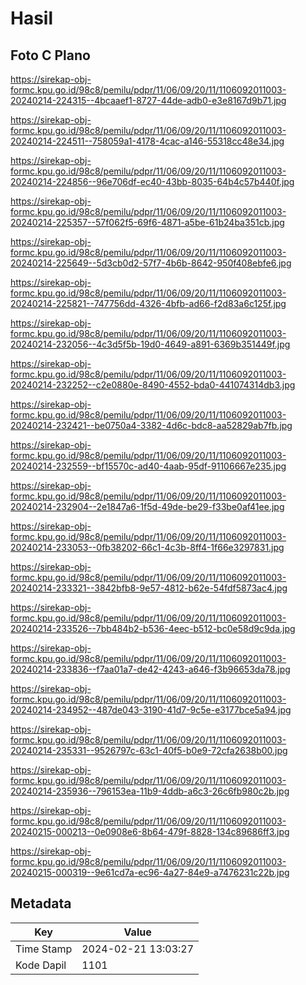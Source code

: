 # Hasil

## Foto C Plano

https://sirekap-obj-formc.kpu.go.id/98c8/pemilu/pdpr/11/06/09/20/11/1106092011003-20240214-224315--4bcaaef1-8727-44de-adb0-e3e8167d9b71.jpg

https://sirekap-obj-formc.kpu.go.id/98c8/pemilu/pdpr/11/06/09/20/11/1106092011003-20240214-224511--758059a1-4178-4cac-a146-55318cc48e34.jpg

https://sirekap-obj-formc.kpu.go.id/98c8/pemilu/pdpr/11/06/09/20/11/1106092011003-20240214-224856--96e706df-ec40-43bb-8035-64b4c57b440f.jpg

https://sirekap-obj-formc.kpu.go.id/98c8/pemilu/pdpr/11/06/09/20/11/1106092011003-20240214-225357--57f062f5-69f6-4871-a5be-61b24ba351cb.jpg

https://sirekap-obj-formc.kpu.go.id/98c8/pemilu/pdpr/11/06/09/20/11/1106092011003-20240214-225649--5d3cb0d2-57f7-4b6b-8642-950f408ebfe6.jpg

https://sirekap-obj-formc.kpu.go.id/98c8/pemilu/pdpr/11/06/09/20/11/1106092011003-20240214-225821--747756dd-4326-4bfb-ad66-f2d83a6c125f.jpg

https://sirekap-obj-formc.kpu.go.id/98c8/pemilu/pdpr/11/06/09/20/11/1106092011003-20240214-232056--4c3d5f5b-19d0-4649-a891-6369b351449f.jpg

https://sirekap-obj-formc.kpu.go.id/98c8/pemilu/pdpr/11/06/09/20/11/1106092011003-20240214-232252--c2e0880e-8490-4552-bda0-441074314db3.jpg

https://sirekap-obj-formc.kpu.go.id/98c8/pemilu/pdpr/11/06/09/20/11/1106092011003-20240214-232421--be0750a4-3382-4d6c-bdc8-aa52829ab7fb.jpg

https://sirekap-obj-formc.kpu.go.id/98c8/pemilu/pdpr/11/06/09/20/11/1106092011003-20240214-232559--bf15570c-ad40-4aab-95df-91106667e235.jpg

https://sirekap-obj-formc.kpu.go.id/98c8/pemilu/pdpr/11/06/09/20/11/1106092011003-20240214-232904--2e1847a6-1f5d-49de-be29-f33be0af41ee.jpg

https://sirekap-obj-formc.kpu.go.id/98c8/pemilu/pdpr/11/06/09/20/11/1106092011003-20240214-233053--0fb38202-66c1-4c3b-8ff4-1f66e3297831.jpg

https://sirekap-obj-formc.kpu.go.id/98c8/pemilu/pdpr/11/06/09/20/11/1106092011003-20240214-233321--3842bfb8-9e57-4812-b62e-54fdf5873ac4.jpg

https://sirekap-obj-formc.kpu.go.id/98c8/pemilu/pdpr/11/06/09/20/11/1106092011003-20240214-233526--7bb484b2-b536-4eec-b512-bc0e58d9c9da.jpg

https://sirekap-obj-formc.kpu.go.id/98c8/pemilu/pdpr/11/06/09/20/11/1106092011003-20240214-233836--f7aa01a7-de42-4243-a646-f3b96653da78.jpg

https://sirekap-obj-formc.kpu.go.id/98c8/pemilu/pdpr/11/06/09/20/11/1106092011003-20240214-234952--487de043-3190-41d7-9c5e-e3177bce5a94.jpg

https://sirekap-obj-formc.kpu.go.id/98c8/pemilu/pdpr/11/06/09/20/11/1106092011003-20240214-235331--9526797c-63c1-40f5-b0e9-72cfa2638b00.jpg

https://sirekap-obj-formc.kpu.go.id/98c8/pemilu/pdpr/11/06/09/20/11/1106092011003-20240214-235936--796153ea-11b9-4ddb-a6c3-26c6fb980c2b.jpg

https://sirekap-obj-formc.kpu.go.id/98c8/pemilu/pdpr/11/06/09/20/11/1106092011003-20240215-000213--0e0908e6-8b64-479f-8828-134c89686ff3.jpg

https://sirekap-obj-formc.kpu.go.id/98c8/pemilu/pdpr/11/06/09/20/11/1106092011003-20240215-000319--9e61cd7a-ec96-4a27-84e9-a7476231c22b.jpg


## Metadata

| Key        | Value               |
| ---------- | ------------------- |
| Time Stamp | 2024-02-21 13:03:27 |
| Kode Dapil | 1101                |



